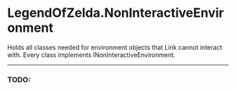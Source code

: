 # LegendOfZelda.NonInteractiveEnvironment
Holds all classes needed for environment objects that Link cannot interact with. Every class implements INonInteractiveEnvironment.

---
### TODO: